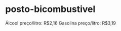 # posto-bicombustivel
<html lang="pt-br">
<head>
    <meta charset="UTF-8">
    <meta name="viewport" content="width=device-width, initial-scale=1.0">
    <title>Posto bicombustivel power - Tabela de Preços</title>
    <link rel="stylesheet" href="./style.css">
    <link rel="icon" href="https://www.shell.com.br/etc.clientlibs/settings/wcm/designs/shell-rio/clientlibs/themes/theme-shell/resources/logo/logo.svg">

</head>
<body>
    <div>
        <img src="https://www.shell.com.br/etc.clientlibs/settings/wcm/designs/shell-rio/clientlibs/themes/theme-shell/resources/logo/logo.svg" alt="">
    </div>
    <div class="flag-price">
        <span id="price-combustivel">Álcool preço/litro: R$2,16</span>
        <span id="price-combustivel">Gasolina preço/litro: R$3,19</span>
    </div>
<script src="./script.js"></script>
</body>
</html>
